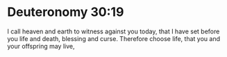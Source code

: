 # Deuteronomy 30:19

I call heaven and earth to witness against you today, that I have set before you life and death, blessing and curse. Therefore choose life, that you and your offspring may live,
